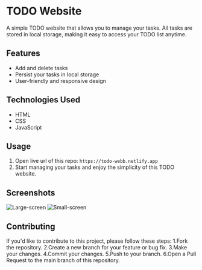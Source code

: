# TODO Website

A simple TODO website that allows you to manage your tasks. All tasks are stored in local storage, making it easy to access your TODO list anytime.

## Features

- Add and delete tasks
- Persist your tasks in local storage
- User-friendly and responsive design

## Technologies Used

- HTML
- CSS
- JavaScript

## Usage

1. Open live url of this repo:
   ```https://todo-webb.netlify.app```
2. Start managing your tasks and enjoy the simplicity of this TODO website.

## Screenshots
![Large-screen](https://github.com/inyCation/todo-web/blob/c8560f677b72888036fc0dd2265527f039d3712b/assets/large-screen.png)
![Small-screen](https://github.com/inyCation/todo-web/blob/fa0e0527ee6689dc2ec39ff669fae5f9fcfd07a5/assets/small-screen.png)

## Contributing
If you'd like to contribute to this project, please follow these steps:
1.Fork the repository.
2.Create a new branch for your feature or bug fix.
3.Make your changes.
4.Commit your changes.
5.Push to your branch.
6.Open a Pull Request to the main branch of this repository.
